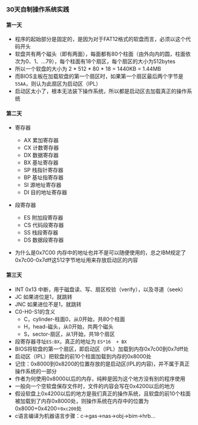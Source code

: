 ### 30天自制操作系统实践



#### 第一天
+ 程序的起始部分是固定的，是因为对于FAT12格式的软盘而言，必须以这个代码开头
+ 软盘共有两个磁头（即有两面），每面都有80个柱面（由外向内的圆，柱面依次为0、1、...79），每个柱面有18个扇区，每个扇区的大小为512bytes
+ 所以一个软盘的大小为 2 * 512 * 80 * 18 = 1440KB = 1.44MB 
+ 而BIOS主板在加载软盘的第一个扇区时，如果第一个扇区最后两个字节是`55AA`，则认为此扇区为启动区（IPL）
+ 启动区太小了，根本无法装下操作系统，所以都是启动区去加载真正的操作系统

#### 第二天
+ 寄存器
  + AX 累加寄存器
  + CX 计数寄存器
  + DX 数据寄存器
  + BX 基址寄存器
  + SP 栈指针寄存器
  + BP 基址指寄存器
  + SI 源地址寄存器
  + DI 目的地址寄存器
 
+ 段寄存器
  + ES 附加段寄存器
  + CS 代码段寄存器
  + SS 栈段寄存器
  + DS 数据段寄存器

+ 为什么是0x7C00
内存中的地址也并不是可以随便使用的，总之IBM规定了0x7c00-0x7dff这512字节地址用来存放启动区的内容

#### 第三天
+ INT 0x13 中断，用于磁盘读、写、扇区校验（verify），以及寻道（seek）
+ JC 如果进位是1，就跳转
+ JNC 如果进位不是1，就跳转
+ C0-H0-S1的含义
  + C，cylinder-柱面0，从0开始，共80个柱面
  + H，head-磁头，从0开始，共两个磁头
  + S，sector-扇区，从1开始，共18个扇区
+ 段寄存器寻址`ES:BX`，真正的地址为 `ES*16  + BX`
+ BIOS将软盘的第一个扇区，即启动区（IPL）加载到内存0x7c00到0x7dff处
+ 启动区（IPL）把软盘的前10个柱面加载到内存的0x8000处
+ 记住：0x8000到0x8200的位置存放的是启动区(IPL的内容)，并不属于真正操作系统的一部分
+ 作者为何使用0x8000以后的内存，纯粹是因为这个地方没有别的程序使用
+ 一般向一个空软盘保存文件时，文件的内容会写在0x4200以后的地方
+ 假设软盘上0x4200以后的地方是我们真正的操作系统，且软盘的前10个柱面被加载到了内存0x8000处，则操作系统在内存中的位置为0x8000+0x4200=`0xc200`处
+ c语言编译为机器语言步骤：c->gas->nas->obj->bim->hrb...